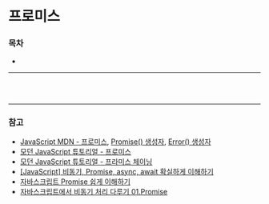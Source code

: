 # 프로미스

### 목차

- 

***

<br>
<br>

***

### 참고
- [JavaScript MDN - 프로미스](https://developer.mozilla.org/ko/docs/Web/JavaScript/Reference/Global_Objects/Promise), [Promise() 생성자](https://developer.mozilla.org/ko/docs/Web/JavaScript/Reference/Global_Objects/Promise/Promise), [Error() 생성자](https://developer.mozilla.org/en-US/docs/Web/JavaScript/Reference/Global_Objects/Error/Error)
- [모던 JavaScript 튜토리얼 - 프로미스](https://ko.javascript.info/promise-basics)
- [모던 JavaScript 튜토리얼 - 프라미스 체이닝](https://ko.javascript.info/promise-chaining)
- [[JavaScript] 비동기, Promise, async, await 확실하게 이해하기](https://elvanov.com/2597)
- [자바스크립트 Promise 쉽게 이해하기](https://joshua1988.github.io/web-development/javascript/promise-for-beginners/)
- [자바스크립트에서 비동기 처리 다루기 01.Promise](https://learnjs.vlpt.us/async/01-promise.html)